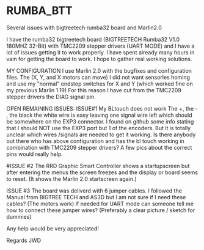# RUMBA_BTT
Several issues with bigtreetech rumba32 board and Marlin2.0 

I have the rumba32 bigtreetech board  (BIGTREETECH Rumba32 V1.0 180MHZ 32-Bit) with TMC2209 stepper drivers (UART MODE) and I
have a lot of issues getting it to work properly. 
I have spent already many hours in vain for getting the board to work. I hope to gather real working solutions.

MY CONFIGURATION
I use Marlin 2.0 with the bugfixes and configuration files. The (X, Y, and X motors can move)
I did not want sensorles homing and use my "normal" endstop switches for X and Y (which worked fine on my previous Marlin 1.19)
For this reason I have cut from the TMC2209 stepper drivers the DIAG signal pin. 

OPEN REMAINING ISSUES:
ISSUE#1 My BLtouch does not work
The +,  the - , the black the white wire is easy leaving one signal wire left which should be somewhere on the EXP3 connector.
I found on github some info stating that I should NOT use the EXP3 port but 1 of the encoders. But it is totally unclear which wires
/signals are needed to get it working. 
Is there anybody out there who has above configuration and has the bl touch working in combination with TMC2209 stepper drivers?
A few pics about the correct pins would really help.

#ISSUE #2 The RRD Graphic Smart Controller shows a startupscreen but after entering the menus the screen freezes and the display or board seems to reset.
(It shows the Marlin 2.0 startscreen again.)

ISSUE #3 The board was deliverd with 6 jumper cables. I followed the Manual from BIGTREE TECH and AS3D but I am not sure if I need these cables?
(The motors work)
If needed for UART mode can someone tell me how to connect these jumper wires? (Preferably a clear picture / sketch for dummies) 

Any help would be very appreciated!

Regards JWD
